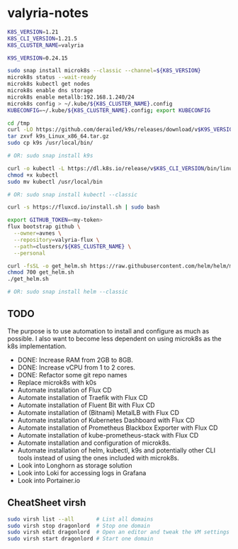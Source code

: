 # valyria-notes

```bash
K8S_VERSION=1.21
K8S_CLI_VERSION=1.21.5
K8S_CLUSTER_NAME=valyria

K9S_VERSION=0.24.15

sudo snap install microk8s --classic --channel=${K8S_VERSION}
microk8s status --wait-ready
microk8s kubectl get nodes
microk8s enable dns storage
microk8s enable metallb:192.168.1.240/24
microk8s config > ~/.kube/${K8S_CLUSTER_NAME}.config
KUBECONFIG=~/.kube/${K8S_CLUSTER_NAME}.config; export KUBECONFIG

cd /tmp
curl -LO https://github.com/derailed/k9s/releases/download/v$K9S_VERSION/k9s_Linux_x86_64.tar.gz
tar zxvf k9s_Linux_x86_64.tar.gz
sudo cp k9s /usr/local/bin/

# OR: sudo snap install k9s

curl -o kubectl -L https://dl.k8s.io/release/v$K8S_CLI_VERSION/bin/linux/amd64/kubectl
chmod +x kubectl
sudo mv kubectl /usr/local/bin

# OR: sudo snap install kubectl --classic

curl -s https://fluxcd.io/install.sh | sudo bash

export GITHUB_TOKEN=<my-token>
flux bootstrap github \
  --owner=avnes \
  --repository=valyria-flux \
  --path=clusters/${K8S_CLUSTER_NAME} \
  --personal

curl -fsSL -o get_helm.sh https://raw.githubusercontent.com/helm/helm/main/scripts/get-helm-3
chmod 700 get_helm.sh
./get_helm.sh

# OR: sudo snap install helm --classic
```

## TODO

The purpose is to use automation to install and configure as much as possible. I also want to become less dependent on using microk8s as the k8s implementation.

- DONE: Increase RAM from 2GB to 8GB.
- DONE: Increase vCPU from 1 to 2 cores.
- DONE: Refactor some git repo names
- Replace microk8s with k0s
- Automate installation of Flux CD
- Automate installation of Traefik with Flux CD
- Automate installation of Fluent Bit with Flux CD
- Automate installation of (Bitnami) MetalLB with Flux CD
- Automate installation of Kubernetes Dashboard with Flux CD
- Automate installation of Prometheus Blackbox Exporter with Flux CD
- Automate installation of kube-prometheus-stack with Flux CD
- Automate installation and configuration of microk8s.
- Automate installation of helm, kubectl, k9s and potentially other CLI tools instead of using the ones included with microk8s.
- Look into Longhorn as storage solution
- Look into Loki for accessing logs in Grafana
- Look into Portainer.io

## CheatSheet virsh

```bash
sudo virsh list --all       # List all domains
sudo virsh stop dragonlord  # Stop one domain
sudo virsh edit dragonlord  # Open an editor and tweak the VM settings
sudo virsh start dragonlord # Start one domain
```
